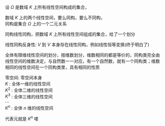 设 $\Omega$ 是数域 $K$ 上所有线性空间构成的集合，    
    
数域 $K$ 上的两个线性空间，要么同构，要么不同构，    
同构是集合 $\Omega$ 上的一个二元关系    
    
同构线性同构，把数域 $K$ 上所有线性空间组成的集合，给了一个划分    
    
线性同构反身性:  $V$ 到 $V$ 本身存在线性同构，例如线性恒等变换(终于明白了)    
    
全体有限维线性空间的划分，按维数划分，维数相同的都是等价的，同构类完全由线性空间的维数决定，与自然数一一对应，有一个自然数，就有一个同构类；维数相同的线性空间在一个同构类里，具有相同的性质    
    
零空间: 零空间本身    
 $K$ : 全体一维的线性空间    
 $K^2$ : 全体二维的线性空间    
 $K^3$ : 全体三维的线性空间    
 $\cdots$     
 $K^n$ : 全体 $n$ 维的线性空间    
    
代表元就是 $K^n$ 喽    
